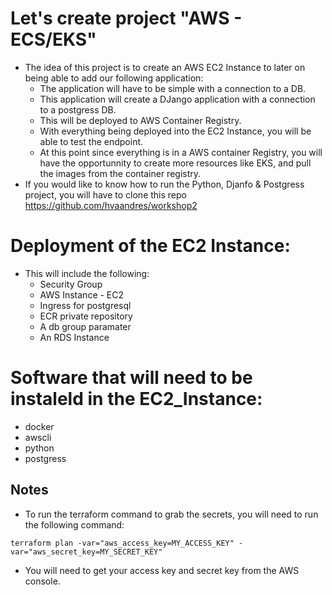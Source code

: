 # Let's create project "AWS - ECS/EKS"
- The idea of this project is to create an AWS EC2 Instance to later on being able to add our following application: 
  - The application will have to be simple with a connection to a DB.
  - This application will create a DJango application with a connection to a postgress DB.
  - This will be deployed to AWS Container Registry.
  - With everything being deployed into the EC2 Instance, you will be able to test the endpoint. 
  - At this point since everything is in a AWS container Registry, you will have the opportunnity to create more resources like EKS, and pull the images from the container registry.
- If you would like to know how to run the Python, Djanfo & Postgress project, you will have to clone this repo https://github.com/hvaandres/workshop2

# Deployment of the EC2 Instance:
- This will include the following:
  - Security Group
  - AWS Instance - EC2
  - Ingress for postgresql
  - ECR private repository
  - A db group paramater
  - An RDS Instance

# Software that will need to be instaleld in the EC2_Instance:
- docker
- awscli
- python
- postgress

## Notes
- To run the terraform command to grab the secrets, you will need to run the following command:
```
terraform plan -var="aws_access_key=MY_ACCESS_KEY" -var="aws_secret_key=MY_SECRET_KEY"
```

- You will need to get your access key and secret key from the AWS console.
